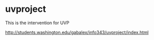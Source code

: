 # uvproject
This is the intervention for UVP

http://students.washington.edu/gabalex/info343/uvproject/index.html
